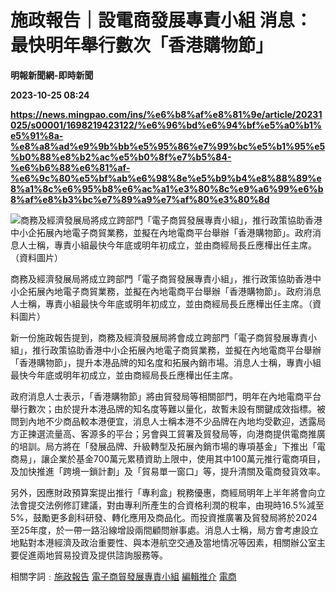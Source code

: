 # 施政報告｜設電商發展專責小組 消息：最快明年舉行數次「香港購物節」
**明報新聞網-即時新聞**

**2023-10-25 08:24**

**https://news.mingpao.com/ins/%e6%b8%af%e8%81%9e/article/20231025/s00001/1698219423122/%e6%96%bd%e6%94%bf%e5%a0%b1%e5%91%8a-%e8%a8%ad%e9%9b%bb%e5%95%86%e7%99%bc%e5%b1%95%e5%b0%88%e8%b2%ac%e5%b0%8f%e7%b5%84-%e6%b6%88%e6%81%af-%e6%9c%80%e5%bf%ab%e6%98%8e%e5%b9%b4%e8%88%89%e8%a1%8c%e6%95%b8%e6%ac%a1%e3%80%8c%e9%a6%99%e6%b8%af%e8%b3%bc%e7%89%a9%e7%af%80%e3%80%8d**

![商務及經濟發展局將成立跨部門「電子商貿發展專責小組」，推行政策協助香港中小企拓展內地電子商貿業務，並擬在內地電商平台舉辦「香港購物節」。政府消息人士稱，專責小組最快今年底或明年初成立，並由商經局長丘應樺出任主席。（資料圖片）](https://fs.mingpao.com/ins/20231025/s00001/f99dcae99d88d629fea0f075b8efef28.jpg)

商務及經濟發展局將成立跨部門「電子商貿發展專責小組」，推行政策協助香港中小企拓展內地電子商貿業務，並擬在內地電商平台舉辦「香港購物節」。政府消息人士稱，專責小組最快今年底或明年初成立，並由商經局長丘應樺出任主席。（資料圖片）

新一份施政報告提到，商務及經濟發展局將會成立跨部門「電子商貿發展專責小組」，推行政策協助香港中小企拓展內地電子商貿業務，並擬在內地電商平台舉辦「香港購物節」，提升本港品牌的知名度和拓展內銷市場。消息人士稱，專責小組最快今年底或明年初成立，並由商經局長丘應樺出任主席。

政府消息人士表示，「香港購物節」將由貿發局等相關部門，明年在內地電商平台舉行數次；由於提升本港品牌的知名度等難以量化，故暫未設有關鍵成效指標。被問到內地不少商品較本港便宜，消息人士稱本港不少品牌在內地均受歡迎，透露局方正揀選流量高、客源多的平台；另會與工貿署及貿發局等，向港商提供電商推廣的培訓。局方將在「發展品牌、升級轉型及拓展內銷市場的專項基金」下推出「電商易」，讓企業於基金700萬元累積資助上限中，使用其中100萬元推行電商項目，及加快推進「跨境一鎖計劃」及「貿易單一窗口」等，提升清關及電商發貨效率。

另外，因應財政預算案提出推行「專利盒」稅務優惠，商經局明年上半年將會向立法會提交法例修訂建議，對由專利所產生的合資格利潤的稅率，由現時16.5%減至5%，鼓勵更多創科研發、轉化應用及商品化。而投資推廣署及貿發局將於2024至25年度，於一帶一路沿線增設兩間顧問辦事處。消息人士稱，局方會考慮設立地點對本港經濟及政治重要性、與本港航空交通及當地情况等因素，相關辦公室主要促進兩地貿易投資及提供諮詢服務等。

相關字詞﹕[施政報告](https://news.mingpao.com/ins/%e6%b8%af%e8%81%9e/article/20231025/s00001/php/search2.php?pnssection=all&inssection=all&searchtype=A&keywords=%E6%96%BD%E6%94%BF%E5%A0%B1%E5%91%8A) [電子商貿發展專責小組](https://news.mingpao.com/ins/%e6%b8%af%e8%81%9e/article/20231025/s00001/php/search2.php?pnssection=all&inssection=all&searchtype=A&keywords=+%E9%9B%BB%E5%AD%90%E5%95%86%E8%B2%BF%E7%99%BC%E5%B1%95%E5%B0%88%E8%B2%AC%E5%B0%8F%E7%B5%84) [編輯推介](https://news.mingpao.com/ins/%e6%b8%af%e8%81%9e/article/20231025/s00001/php/search2.php?pnssection=all&inssection=all&searchtype=A&keywords=%E7%B7%A8%E8%BC%AF%E6%8E%A8%E4%BB%8B) [電商](https://news.mingpao.com/ins/%e6%b8%af%e8%81%9e/article/20231025/s00001/php/search2.php?pnssection=all&inssection=all&searchtype=A&keywords=%E9%9B%BB%E5%95%86)